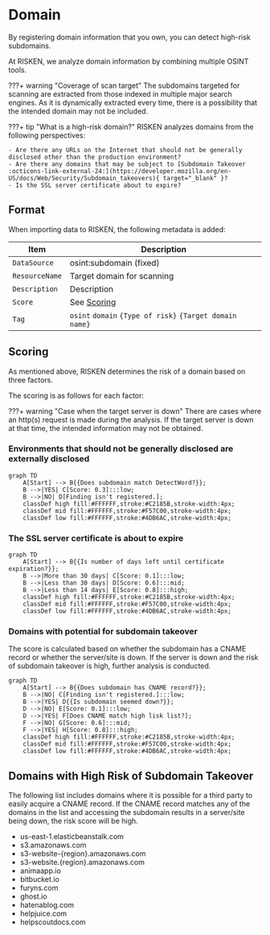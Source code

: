 # Domain

By registering domain information that you own, you can detect high-risk subdomains. 

At RISKEN, we analyze domain information by combining multiple OSINT tools.

???+ warning "Coverage of scan target"
    The subdomains targeted for scanning are extracted from those indexed in multiple major search engines. 
    As it is dynamically extracted every time, there is a possibility that the intended domain may not be included.

???+ tip "What is a high-risk domain?"
    RISKEN analyzes domains from the following perspectives:

    - Are there any URLs on the Internet that should not be generally disclosed other than the production environment?
    - Are there any domains that may be subject to [Subdomain Takeover :octicons-link-external-24:](https://developer.mozilla.org/en-US/docs/Web/Security/Subdomain_takeovers){ target="_blank" }?
    - Is the SSL server certificate about to expire?

## Format

When importing data to RISKEN, the following metadata is added:

| Item           | Description                                     |
| -------------- | ----------------------------------------------  |
| `DataSource`   | osint:subdomain (fixed)                          |
| `ResourceName` | Target domain for scanning                      |
| `Description`  | Description                                     |
| `Score`        | See [Scoring](/osint/domain_concept/#_2)         |
| `Tag`          | `osint` `domain` `{Type of risk}` `{Target domain name}` |

## Scoring

As mentioned above, RISKEN determines the risk of a domain based on three factors.

The scoring is as follows for each factor:

???+ warning "Case when the target server is down"
    There are cases where an http(s) request is made during the analysis. 
    If the target server is down at that time, the intended information may not be obtained.

### Environments that should not be generally disclosed are externally disclosed

```mermaid
graph TD
    A[Start] --> B{{Does subdomain match DetectWord?}};
    B -->|YES| C[Score: 0.3]:::low;
    B -->|NO| D[Finding isn't registered.];
    classDef high fill:#FFFFFF,stroke:#C2185B,stroke-width:4px;
    classDef mid fill:#FFFFFF,stroke:#F57C00,stroke-width:4px;
    classDef low fill:#FFFFFF,stroke:#4DB6AC,stroke-width:4px;
```

### The SSL server certificate is about to expire

```mermaid
graph TD
    A[Start] --> B{{Is number of days left until certificate expiration?}};
    B -->|More than 30 days| C[Score: 0.1]:::low;
    B -->|Less than 30 days| D[Score: 0.6]:::mid;
    B -->|Less than 14 days| E[Score: 0.8]:::high;
    classDef high fill:#FFFFFF,stroke:#C2185B,stroke-width:4px;
    classDef mid fill:#FFFFFF,stroke:#F57C00,stroke-width:4px;
    classDef low fill:#FFFFFF,stroke:#4DB6AC,stroke-width:4px;
```

### Domains with potential for subdomain takeover

The score is calculated based on whether the subdomain has a CNAME record or whether the server/site is down. If the server is down and the risk of subdomain takeover is high, further analysis is conducted.

```mermaid
graph TD
    A[Start] --> B{{Does subdomain has CNAME record?}};
    B -->|NO| C[Finding isn't registered.]:::low;
    B -->|YES| D{{Is subdomain seemed down?}};
    D -->|NO| E[Score: 0.1]:::low;
    D -->|YES| F[Does CNAME match high lisk list?];
    F -->|NO| G[Score: 0.6]:::mid;
    F -->|YES| H[Score: 0.8]:::high;
    classDef high fill:#FFFFFF,stroke:#C2185B,stroke-width:4px;
    classDef mid fill:#FFFFFF,stroke:#F57C00,stroke-width:4px;
    classDef low fill:#FFFFFF,stroke:#4DB6AC,stroke-width:4px;
```

## Domains with High Risk of Subdomain Takeover

The following list includes domains where it is possible for a third party to easily acquire a CNAME record. If the CNAME record matches any of the domains in the list and accessing the subdomain results in a server/site being down, the risk score will be high.

- us-east-1.elasticbeanstalk.com
- s3.amazonaws.com
- s3-website-{region}.amazonaws.com
- s3-website.{region}.amazonaws.com
- animaapp.io
- bitbucket.io
- furyns.com
- ghost.io
- hatenablog.com
- helpjuice.com
- helpscoutdocs.com

